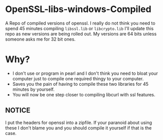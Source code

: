 # OpenSSL-libs-windows-Compiled
A Repo of compiled versions of openssl. I really do not think you need to spend 45 minutes compiling `libssl.lib` or `libcrypto.lib`
I'll update this repo as new versions are being rolled out. My versions are 64 bits unless someone asks me for 32 bit ones.

# Why?
- I don't use or program in pearl and I don't think you need to bloat your computer just to compile one required thingy to your computer.
- Saves you the pain of having to compile these two libraries for 45 minutes by yourself. 
- You will now be one step closer to compiling libcurl with ssl features.

## NOTICE
I put the headers for openssl into a zipfile.
If your paranoid about using these I don't blame you and you should compile it yourself if that is the case.


